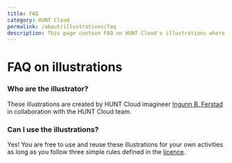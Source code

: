 ```yaml
---
title: FAQ
category: HUNT Cloud
permalink: /about/illustrations/faq
description: This page contain FAQ on HUNT Cloud's illustrations where we imagine data science.
---
```


<!-- NOTE: This page is autogenerated.  -->
<!--       All manual edits will be removed.  -->



# FAQ on illustrations

### Who are the illustrator? 

These illustrations are created by HUNT Cloud imagineer  [Ingunn B. Ferstad](https://www.ingunn.design/) in collaboration with the HUNT Cloud team.

### Can I use the illustrations? 

Yes! You are free to use and reuse these illustrations for your own activities as long as you follow three simple rules defined in the [licence](/about/illustrations/#licence).


